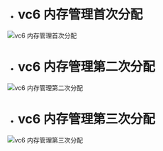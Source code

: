 - # vc6 内存管理首次分配

![vc6 内存管理首次分配](https://github.com/havenow/my-C-plus-plus/blob/master/C%2B%2B%E5%86%85%E5%AD%98%E7%AE%A1%E7%90%86/images/vc6%20%E5%86%85%E5%AD%98%E7%AE%A1%E7%90%86%E9%A6%96%E6%AC%A1%E5%88%86%E9%85%8D.png)  

- # vc6 内存管理第二次分配

![vc6 内存管理第二次分配](https://github.com/havenow/my-C-plus-plus/blob/master/C%2B%2B%E5%86%85%E5%AD%98%E7%AE%A1%E7%90%86/images/vc6%20%E5%86%85%E5%AD%98%E7%AE%A1%E7%90%86%E7%AC%AC%E4%BA%8C%E6%AC%A1%E5%88%86%E9%85%8D.png)  

- # vc6 内存管理第三次分配

![vc6 内存管理第三次分配](https://github.com/havenow/my-C-plus-plus/blob/master/C%2B%2B%E5%86%85%E5%AD%98%E7%AE%A1%E7%90%86/images/vc6%20%E5%86%85%E5%AD%98%E7%AE%A1%E7%90%86%E7%AC%AC%E4%B8%89%E6%AC%A1%E5%88%86%E9%85%8D.png) 

